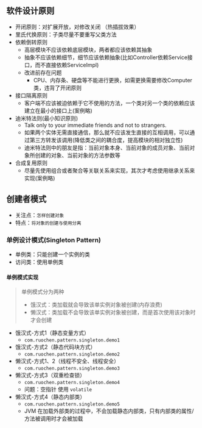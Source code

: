## 软件设计原则
- 开闭原则：对扩展开放，对修改关闭 （热插拔效果）
- 里氏代换原则：子类尽量不要重写父类方法
- 依赖倒转原则 
  - 高层模块不应该依赖底层模块，两者都应该依赖其抽象
  - 抽象不应该依赖细节，细节应该依赖抽象(比如Controller依赖Service接口，而不直接依赖ServiceImpl)
  - 改进前存在问题
    - CPU、内存条、硬盘等不能进行更换，如需更换需要修改Computer类，违背了开闭原则
- 接口隔离原则
  - 客户端不应该被迫依赖于它不使用的方法，一个类对另一个类的依赖应该建立在最小的接口上(案例略)
- 迪米特法则(最小知识原则)
  - Talk only to your immediate friends and not to strangers.
  - 如果两个实体无需直接通信，那么就不应该发生直接的互相调用，可以通过第三方转发该调用(降低类之间的耦合度，提高模块的相对独立性)
  - 迪米特法则中的朋友是指：当前对象本身、当前对象的成员对象、当前对象所创建的对象、当前对象的方法参数等
- 合成复用原则
  - 尽量先使用组合或者聚合等关联关系来实现，其次才考虑使用继承关系来实现(案例略)
  

## 创建者模式
- 关注点：`怎样创建对象`
- 特点：`将对象的创建与使用分离`

### 单例设计模式(Singleton Pattern)
- 单例类：只能创建一个实例的类
- 访问类：使用单例类

#### 单例模式实现
>单例模式分为两种
> - 饿汉式：类加载就会导致该单实例对象被创建(内存浪费)
> - 懒汉式：类加载不会导致该单实例对象被创建，而是首次使用该对象时才会创建

- 饿汉式-方式1（静态变量方式）
  - `com.ruochen.pattern.singleton.demo1`
- 饿汉式-方式2（静态代码块方式）
  - `com.ruochen.pattern.singleton.demo2`
- 懒汉式-方式1、2（线程不安全、线程安全）
  - `com.ruochen.pattern.singleton.demo3`
- 懒汉式-方式3（双重检查锁）
  - `com.ruochen.pattern.singleton.demo4`
  - 问题：空指针 使用 `volatile`
- 懒汉式-方式4（静态内部类）
  - `com.ruochen.pattern.singleton.demo5`
  - JVM 在加载外部类的过程中，不会加载静态内部类，只有内部类的属性/方法被调用时才会被加载